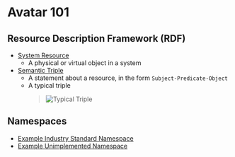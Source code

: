# Avatar 101

## Resource Description Framework (RDF)
- [System Resource](https://en.wikipedia.org/wiki/System_resource)
  - A physical or virtual object in a system
- [Semantic Triple](https://en.wikipedia.org/wiki/Semantic_triple)
  - A statement about a resource, in the form `Subject-Predicate-Object`
  - A typical triple 
    > ![Typical Triple](https://g.gravizo.com/source?https%3A%2F%2Fraw.githubusercontent.com%2FMBetters%2Favatar101%2Fmaster%2Fgraphs%2Ftypical_triple.gv)

## Namespaces
- [Example Industry Standard Namespace](http://www.w3.org/2001/XMLSchema#)
- [Example Unimplemented Namespace](http://www.cubrc.org/avatar#)
